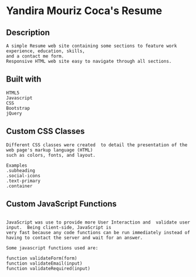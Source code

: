 # Yandira Mouriz Coca's Resume

## Description
```
A simple Resume web site containing some sections to feature work experience, education, skills,
and a contact me form.
Responsive HTML web site easy to navigate through all sections.

```
## Built with
 ```
 HTML5
 Javascript
 CSS
 Bootstrap
 jQuery

 ```


## Custom CSS Classes
```
Different CSS classes were created  to detail the presentation of the web page's markup language (HTML)
such as colors, fonts, and layout.

Examples
.subheading
.social-icons
.text-primary
.container

```



## Custom JavaScript Functions
```

JavaScript was use to provide more User Interaction and  validate user input.  Being client-side, JavaScript is
very fast because any code functions can be run immediately instead of having to contact the server and wait for an answer.

Some javascript functions used are:

function validateForm(form)
function validateEmail(input)
function validateRequired(input)

```
